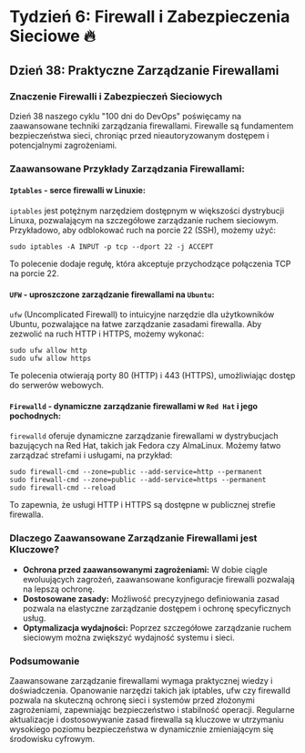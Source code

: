 # Tydzień 6: Firewall i Zabezpieczenia Sieciowe 🔥

## Dzień 38: Praktyczne Zarządzanie Firewallami

### Znaczenie Firewalli i Zabezpieczeń Sieciowych
Dzień 38 naszego cyklu "100 dni do DevOps" poświęcamy na zaawansowane techniki zarządzania firewallami. Firewalle są fundamentem bezpieczeństwa sieci, chroniąc przed nieautoryzowanym dostępem i potencjalnymi zagrożeniami.

### Zaawansowane Przykłady Zarządzania Firewallami:

#### `Iptables` - serce firewalli w Linuxie:
`iptables` jest potężnym narzędziem dostępnym w większości dystrybucji Linuxa, pozwalającym na szczegółowe zarządzanie ruchem sieciowym. Przykładowo, aby odblokować ruch na porcie 22 (SSH), możemy użyć:
```
sudo iptables -A INPUT -p tcp --dport 22 -j ACCEPT
```
To polecenie dodaje regułę, która akceptuje przychodzące połączenia TCP na porcie 22.

#### `UFW` - uproszczone zarządzanie firewallami na `Ubuntu`:
`ufw` (Uncomplicated Firewall) to intuicyjne narzędzie dla użytkowników Ubuntu, pozwalające na łatwe zarządzanie zasadami firewalla. Aby zezwolić na ruch HTTP i HTTPS, możemy wykonać:
```
sudo ufw allow http
sudo ufw allow https
```
Te polecenia otwierają porty 80 (HTTP) i 443 (HTTPS), umożliwiając dostęp do serwerów webowych.

#### `Firewalld` - dynamiczne zarządzanie firewallami w `Red Hat` i jego pochodnych:
`firewalld` oferuje dynamiczne zarządzanie firewallami w dystrybucjach bazujących na Red Hat, takich jak Fedora czy AlmaLinux. Możemy łatwo zarządzać strefami i usługami, na przykład:
```
sudo firewall-cmd --zone=public --add-service=http --permanent
sudo firewall-cmd --zone=public --add-service=https --permanent
sudo firewall-cmd --reload
```
To zapewnia, że usługi HTTP i HTTPS są dostępne w publicznej strefie firewalla.

### Dlaczego Zaawansowane Zarządzanie Firewallami jest Kluczowe?
- **Ochrona przed zaawansowanymi zagrożeniami:** W dobie ciągle ewoluujących zagrożeń, zaawansowane konfiguracje firewalli pozwalają na lepszą ochronę.
- **Dostosowane zasady:** Możliwość precyzyjnego definiowania zasad pozwala na elastyczne zarządzanie dostępem i ochronę specyficznych usług.
- **Optymalizacja wydajności:** Poprzez szczegółowe zarządzanie ruchem sieciowym można zwiększyć wydajność systemu i sieci.

### Podsumowanie
Zaawansowane zarządzanie firewallami wymaga praktycznej wiedzy i doświadczenia. Opanowanie narzędzi takich jak iptables, ufw czy firewalld pozwala na skuteczną ochronę sieci i systemów przed złożonymi zagrożeniami, zapewniając bezpieczeństwo i stabilność operacji. Regularne aktualizacje i dostosowywanie zasad firewalla są kluczowe w utrzymaniu wysokiego poziomu bezpieczeństwa w dynamicznie zmieniającym się środowisku cyfrowym.
